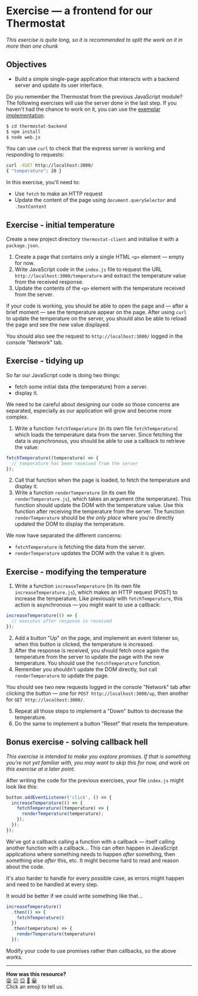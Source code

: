 # Exercise — a frontend for our Thermostat

*This exercise is quite long, so it is recommended to split the work on it in more than one chunk*

## Objectives

 * Build a simple single-page application that interacts with a backend server and update its user interface.

Do you remember the Thermostat from the previous JavaScript module? The following exercises will use the server done in the last step. If you haven't had the chance to work on it, you can use the [exemplar implementation](https://github.com/makersacademy/javascript-web-applications/tree/main/resources/thermostat-backend).

```bash
$ cd thermostat-backend
$ npm install
$ node web.js
```

You can use `curl` to check that the express server is working and responding to requests:

```bash
curl -XGET http://localhost:3000/
{ "temperature": 20 }
```

In this exercise, you'll need to:
 * Use `fetch` to make an HTTP request
 * Update the content of the page using `document.querySelector` and `.textContent`

## Exercise - initial temperature

Create a new project directory `thermostat-client` and initialise it with a `package.json`.

1. Create a page that contains only a single HTML `<p>` element — empty for now.
2. Write JavaScript code in the `index.js` file to request the URL `http://localhost:3000/temperature` and extract the temperature value from the received response.
3. Update the contents of the `<p>` element with the temperature received from the server.

If your code is working, you should be able to open the page and — after a brief moment — see the temperature appear on the page. After using `curl` to update the temperature on the server, you should also be able to reload the page and see the new value displayed.

You should also see the request to `http://localhost:3000/` logged in the console "Network" tab.

## Exercise - tidying up

So far our JavaScript code is doing two things:
 * fetch some initial data (the temperature) from a server.
 * display it.

We need to be careful about designing our code so those concerns are separated, especially as our application will grow and become more complex.

1. Write a function `fetchTemperature` (in its own file `fetchTemperature`) which loads the temperature data from the server. Since fetching the data is *asynchronous*, you should be able to use a callback to retrieve the value:

```javascript
fetchTemperature((temperature) => {
  // temperature has been received from the server
});
```
2. Call that function when the page is loaded, to fetch the temperature and display it.
3. Write a function `renderTemperature` (in its own file `renderTemperature.js`), which takes an argument (the temperature). This function should update the DOM with the temperature value. Use this function after receiving the temperature from the server. The function `renderTemperature` should be *the only place* where you're directly updated the DOM to display the temperature.

We now have separated the different concerns:
 * `fetchTemperature` is fetching the data from the server.
 * `renderTemperature` updates the DOM with the value it is given.

## Exercise - modifying the temperature

1. Write a function `increaseTemperature` (in its own file `increaseTemperature.js`), which makes an HTTP request (POST) to increase the temperature. Like previously with `fetchTemperature`, this action is asynchronous — you might want to use a callback:
```javascript
increaseTemperature(() => {
  // executes after response is received
});
```
2. Add a button "Up" on the page, and implement an event listener so, when this button is clicked, the temperature is increased.
3. After the response is received, you should fetch once again the temperature from the server to update the page with the new temperature. You should use the `fetchTemperature` function.
4. Remember you shouldn't update the DOM directly, but call `renderTemperature` to update the page.

You should see two new requests logged in the console "Network" tab after clicking the button — one for `POST http://localhost:3000/up`, then another for `GET http://localhost:3000/`.

5. Repeat all those steps to implement a "Down" button to decrease the temperature.
6. Do the same to implement a button "Reset" that resets the temperature.

## Bonus exercise - solving callback hell

*This exercise is intended to make you explore promises. If that is something you're not yet familiar with, you may want to skip this for now, and work on this exercise at a later point.*

After writing the code for the previous exercises, your file `index.js` might look like this:

```javascript
button.addEventListener('click', () => {
  increaseTemperature(() => {
    fetchTemperature((temperature) => {
      renderTemperature(temperature);
    });
  });
});
```

We've got a callback calling a function with a callback — itself calling another function with a callback... This can often happen in JavaScript applications where something needs to happen *after* something, then something else *after* this, etc. It might become hard to read and reason about the code.

It's also harder to handle for every possible case, as errors might happen and need to be handled at every step.

It would be better if we could write something like that...

```javascript
increaseTemperature()
  .then(() => {
    fetchTemperature()
  })
  .then(temperature) => {
    renderTemperature(temperature)
  });
```

Modify your code to use promises rather than callbacks, so the above works.


<!-- BEGIN GENERATED SECTION DO NOT EDIT -->

---

**How was this resource?**  
[😫](https://airtable.com/shrUJ3t7KLMqVRFKR?prefill_Repository=makersacademy%2Fjavascript-web-applications&prefill_File=practicals%2Fthermostat-frontend%2FREADME.md&prefill_Sentiment=😫) [😕](https://airtable.com/shrUJ3t7KLMqVRFKR?prefill_Repository=makersacademy%2Fjavascript-web-applications&prefill_File=practicals%2Fthermostat-frontend%2FREADME.md&prefill_Sentiment=😕) [😐](https://airtable.com/shrUJ3t7KLMqVRFKR?prefill_Repository=makersacademy%2Fjavascript-web-applications&prefill_File=practicals%2Fthermostat-frontend%2FREADME.md&prefill_Sentiment=😐) [🙂](https://airtable.com/shrUJ3t7KLMqVRFKR?prefill_Repository=makersacademy%2Fjavascript-web-applications&prefill_File=practicals%2Fthermostat-frontend%2FREADME.md&prefill_Sentiment=🙂) [😀](https://airtable.com/shrUJ3t7KLMqVRFKR?prefill_Repository=makersacademy%2Fjavascript-web-applications&prefill_File=practicals%2Fthermostat-frontend%2FREADME.md&prefill_Sentiment=😀)  
Click an emoji to tell us.

<!-- END GENERATED SECTION DO NOT EDIT -->
